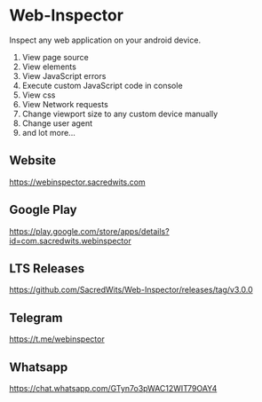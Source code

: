 # Web-Inspector
Inspect any web application on your android device.
1. View page source
2. View elements
3. View JavaScript errors
4. Execute custom JavaScript code in console
5. View css
6. View Network requests
7. Change viewport size to any custom device manually
8. Change user agent
9. and lot more...

## Website
https://webinspector.sacredwits.com

## Google Play
https://play.google.com/store/apps/details?id=com.sacredwits.webinspector

## LTS Releases
https://github.com/SacredWits/Web-Inspector/releases/tag/v3.0.0

## Telegram
https://t.me/webinspector

## Whatsapp
https://chat.whatsapp.com/GTyn7o3pWAC12WIT79OAY4
